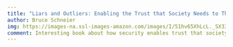 ```yaml
---
title: "Liars and Outliers: Enabling the Trust that Society Needs to Thrive"
author: Bruce Schneier
img: https://images-na.ssl-images-amazon.com/images/I/51hv65XhLcL._SX331_BO1,204,203,200_.jpg
comment: Interesting book about how security enables trust that society needs to function.
---
```

